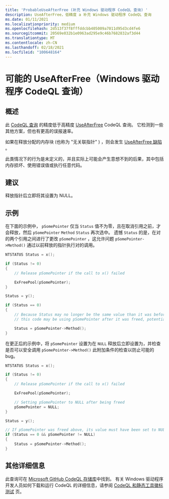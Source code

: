 ```yaml
---
title: 'ProbableUseAfterFree (补充 Windows 驱动程序 CodeQL 查询) '
description: UseAfterFree，低精度 a 补充 Windows 驱动程序 CodeQL 查询
ms.date: 01/11/2021
ms.localizationpriority: medium
ms.openlocfilehash: 2d513f37f8fffddcbb405009a7011d95d3cd4fe6
ms.sourcegitcommit: 20569e032b1e0963ad295e9c46b7682832af3d44
ms.translationtype: MT
ms.contentlocale: zh-CN
ms.lasthandoff: 02/18/2021
ms.locfileid: "100648164"
---
```

# <a name="probable-useafterfree-windows-driver-codeql-query"></a>可能的 UseAfterFree（Windows 驱动程序 CodeQL 查询）

## <a name="overview"></a>概述

此 [CodeQL 查询](./static-tools-and-codeql.md) 的精度低于高精度 [UseAfterFree](./codeql-windows-driver-useafterfree.md) CodeQL 查询。 它检测到一些其他方案，但也有更高的误报速率。

如果在释放分配的内存块 (也称为 "无关联指针" ) ，则会发生 [UseAfterFree 缺陷](http://cwe.mitre.org/data/definitions/416.html) 。

此类情况下的行为是未定义的，并且实际上可能会产生意想不到的后果，其中包括内存损坏、使用错误值或执行任意代码。

## <a name="recommendation"></a>建议

释放指针后立即将其设置为 NULL。

## <a name="example"></a>示例
在下面的示例中， `pSomePointer` 仅当 `Status` 值不为零，且在取消引用之前，才会释放，然后 `pSomePointer` `Method` `Status` 再次选中。  遗憾 `Status` 的是，在对的两个引用之间进行了更改 `pSomePointer` ，这允许问题 `pSomePointer->Method()` 通过以前释放的指针执行对的调用。

```c
NTSTATUS Status = x();

if (Status != 0)
{
    // Release pSomePointer if the call to x() failed

    ExFreePool(pSomePointer);
}

Status = y();

if (Status == 0)
{
    // Because Status may no longer be the same value than it was before the pointer was released,
    // this code may be using pSomePointer after it was freed, potentially executing arbitrary code.

    Status = pSomePointer->Method();
}
```
在更正后的示例中，将 `pSomePointer` 设置为在 `NULL` 释放后立即设置为，并检查是否可以安全调用 `pSomePointer->Method()` 此附加条件的检查以防止可能的 bug。


```c
NTSTATUS Status = x();

if (Status != 0)
{
    // Release pSomePointer if the call to x() failed

    ExFreePool(pSomePointer);

    // Setting pSomePointer to NULL after being freed
    pSomePointer = NULL;
}

Status = y();

// If pSomePointer was freed above, its value must have been set to NULL
if (Status == 0 && pSomePointer != NULL)
{
    Status = pSomePointer->Method();
}
```

## <a name="additional-details"></a>其他详细信息

此查询可在 [Microsoft GitHub CodeQL 存储库](https://github.com/microsoft/Windows-Driver-Developer-Supplemental-Tools)中找到。  有关 Windows 驱动程序开发人员如何下载和运行 CodeQL 的详细信息，请参阅 [CodeQL 和静态工具徽标测试](./static-tools-and-codeql.md) 页。